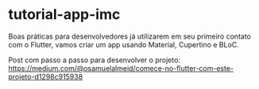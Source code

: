 # tutorial-app-imc
Boas práticas para desenvolvedores já utilizarem em seu primeiro contato com o Flutter, vamos criar um app usando Material, Cupertino e BLoC.

Post com passo a passo para desenvolver o projeto:
https://medium.com/@osamuelalmeid/comece-no-flutter-com-este-projeto-d1298c915938
